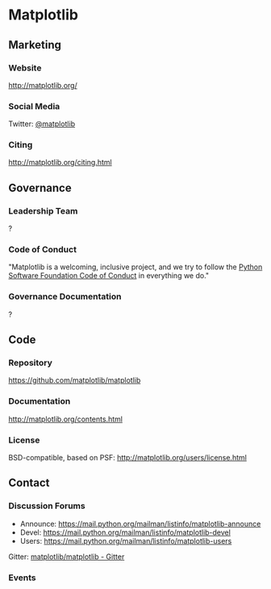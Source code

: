 # Matplotlib

## Marketing

### Website
<http://matplotlib.org/>

### Social Media
Twitter: [@matplotlib](https://twitter.com/matplotlib)

### Citing
http://matplotlib.org/citing.html

## Governance

### Leadership Team
?

### Code of Conduct
"Matplotlib is a welcoming, inclusive project, and we try to follow the [Python Software Foundation Code of Conduct](https://www.python.org/psf/codeofconduct/) in everything we do."

### Governance Documentation
?

## Code

### Repository
https://github.com/matplotlib/matplotlib

### Documentation
http://matplotlib.org/contents.html

### License
BSD-compatible, based on PSF: http://matplotlib.org/users/license.html

## Contact

### Discussion Forums
- Announce: https://mail.python.org/mailman/listinfo/matplotlib-announce
- Devel: https://mail.python.org/mailman/listinfo/matplotlib-devel
- Users: https://mail.python.org/mailman/listinfo/matplotlib-users

Gitter: [matplotlib/matplotlib - Gitter](https://gitter.im/matplotlib/matplotlib)

### Events
